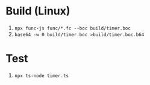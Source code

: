 # Build (Linux)

1. `npx func-js func/*.fc --boc build/timer.boc`
2. `base64 -w 0 build/timer.boc >build/timer.boc.b64`

# Test

1. `npx ts-node timer.ts`
